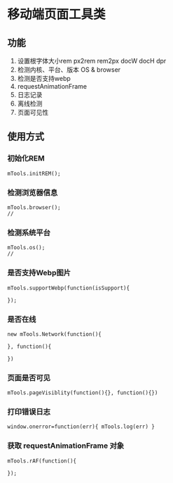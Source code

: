 # 移动端页面工具类

## 功能

1. 设置根字体大小rem px2rem rem2px docW docH dpr
2. 检测内核、平台、版本 OS & browser
3. 检测是否支持webp
4. requestAnimationFrame
5. 日志记录
6. 离线检测
7. 页面可见性


## 使用方式

### 初始化REM

```
mTools.initREM();
```


### 检测浏览器信息

```
mTools.browser();
//
```

### 检测系统平台

```
mTools.os();
//
```

### 是否支持Webp图片

```
mTools.supportWebp(function(isSupport){

});
```

### 是否在线

```
new mTools.Network(function(){

}, function(){

})
```

### 页面是否可见

```
mTools.pageVisiblity(function(){}, function(){})
```

### 打印错误日志

```
window.onerror=function(err){ mTools.log(err) }
```

### 获取 requestAnimationFrame 对象

```
mTools.rAF(function(){

});
```
